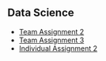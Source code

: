 ## Data Science

- [Team Assignment 2](https://github.com/anggaprytn/data-science-binus/tree/master/tk2)
- [Team Assignment 3](https://github.com/anggaprytn/data-science-binus/tree/master/tk3)
- [Individual Assignment 2](https://github.com/anggaprytn/data-science-binus/tree/master/tp2)
